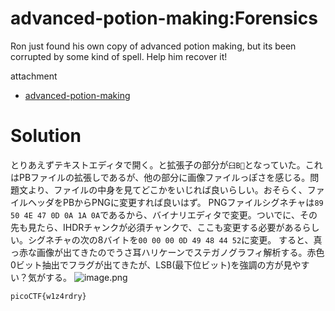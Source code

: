 # advanced-potion-making:Forensics

Ron just found his own copy of advanced potion making, but its been corrupted by some kind of spell. Help him recover it!

attachment
* [advanced-potion-making](advanced-potion-making)

# Solution

とりあえずテキストエディタで開く。と拡張子の部分が`臼B`となっていた。これはPBファイルの拡張しであるが、他の部分に画像ファイルっぽさを感じる。問題文より、ファイルの中身を見てどこかをいじれば良いらしい。おそらく、ファイルヘッダをPBからPNGに変更すれば良いはず。
PNGファイルシグネチャは`89 50 4E 47 0D 0A 1A 0A`であるから、バイナリエディタで変更。ついでに、その先も見たら、IHDRチャンクが必須チャンクで、ここも変更する必要があるらしい。シグネチャの次の8バイトを`00 00 00 0D 49 48 44 52`に変更。
すると、真っ赤な画像が出てきたのでうさ耳ハリケーンでステガノグラフィ解析する。赤色0ビット抽出でフラグが出てきたが、LSB(最下位ビット)を強調の方が見やすい？気がする。
![image.png](image/flag.png)

`picoCTF{w1z4rdry}`
